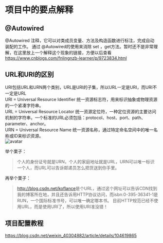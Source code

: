 # 项目中的要点解释
## @Autowired
@Autowired 注释，它可以对类成员变量、方法及构造函数进行标注，完成自动装配的工作。 通过 @Autowired的使用来消除 set ，get方法。暂时还不是非常理解，在这里放上一个解释这个现象的链接，方便以后查看<https://www.cnblogs.com/fnlingnzb-learner/p/9723834.html>

## URL和URI的区别
URI包括URL和URN两个类别，URL是URI的子集，所以URL一定是URI，而URI不一定是URL  
URI = Universal Resource Identifier 统一资源标志符，用来标识抽象或物理资源的一个紧凑字符串。  
URL = Universal Resource Locator 统一资源定位符，一种定位资源的主要访问机制的字符串，一个标准的URL必须包括：protocol、host、port、path、parameter、anchor。  
URN = Universal Resource Name 统一资源名称，通过特定命名空间中的唯一名称或ID来标识资源。  
![avatar](static/URI.png)


举个栗子：
>个人的身份证号就是URN，个人的家庭地址就是URL，URN可以唯一标识一个人，而URL可以告诉邮递员怎么把货送到你手里。  

再举个栗子：
><http://blog.csdn.net/koflance>是个URL，通过这个网址可以告诉CDN找到我的博客所在地，并且还告诉用HTTP协议访问，而isbn:0-395-36341-1是RUN，一个国际标准书号，可以唯一确定哪本书。
目前HTTP规范已经不使用URL，而是使用URI了，所以使用URI准没错！

## 项目配置教程
<https://blog.csdn.net/weixin_40304882/article/details/104619865>